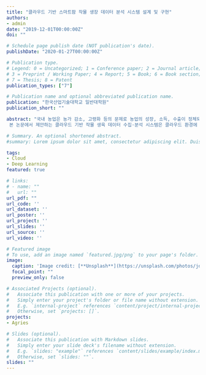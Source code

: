 ```yaml
---
title: "클라우드 기반 스마트팜 작물 생장 데이터 분석 시스템 설계 및 구현"
authors:
- admin
date: "2019-12-01T00:00:00Z"
doi: ""

# Schedule page publish date (NOT publication's date).
publishDate: "2020-01-27T00:00:00Z"

# Publication type.
# Legend: 0 = Uncategorized; 1 = Conference paper; 2 = Journal article;
# 3 = Preprint / Working Paper; 4 = Report; 5 = Book; 6 = Book section;
# 7 = Thesis; 8 = Patent
publication_types: ["7"]

# Publication name and optional abbreviated publication name.
publication: "한국산업기술대학교 일반대학원"
publication_short: ""

abstract: "국내 농업은 농가 감소, 고령화 등의 문제로 농업의 성장, 소득, 수출이 정체되고 있어 많은 어려움이 있다. 이를 극복하기 위한 방안으로 농업에 4차 산업혁명의 중요한 흐름 중 하나인 정보 통신 기술을 접목한 스마트 팜 적용의 중요성이 커지고 있다. 하지만 현재의 농작물 관리 시스템은 대부분 온실 내부 환경 모니터링과 원격 제어 기능에 초점을 맞추고 있어 생육 데이터 수집을 통한 생산량 예측 등의 과학적 활용이 미비하다.
 본 논문에서 제안하는 클라우드 기반 작물 생육 데이터 수집·분석 시스템은 클라우드 환경에 적합한 아키텍처를 적용하여 개발 및 유지보수가 쉽고, 유연한 데이터 구조로 다양한 생육 데이터를 손쉽게 저장 및 관리가 가능하다. 또한 딥러닝 기법을 적용한 수확량 예측 기능은 농업인에게 경영 지표와 설정된 환경 제어 값을 검증할 수 있는 기반을 제공한다. 이를 통해 향후 4차 산업혁명과 인공지능 시대에 맞는 최적화된 농작물 관리 인프라 구현이 가능하며, 기존의 국내 농가들의 경쟁력 향상에 기여할 수 있을 것으로 기대한다."

# Summary. An optional shortened abstract.
#summary: Lorem ipsum dolor sit amet, consectetur adipiscing elit. Duis posuere tellus ac convallis placerat. Proin tincidunt magna sed ex sollicitudin condimentum.

tags:
- Cloud
- Deep Learning
featured: true

# links:
# - name: ""
#   url: ""
url_pdf: ""
url_code: ''
url_dataset: ''
url_poster: ''
url_project: ''
url_slides: ''
url_source: ''
url_video: ''

# Featured image
# To use, add an image named `featured.jpg/png` to your page's folder. 
image:
  caption: 'Image credit: [**Unsplash**](https://unsplash.com/photos/jdD8gXaTZsc)'
  focal_point: ""
  preview_only: false

# Associated Projects (optional).
#   Associate this publication with one or more of your projects.
#   Simply enter your project's folder or file name without extension.
#   E.g. `internal-project` references `content/project/internal-project/index.md`.
#   Otherwise, set `projects: []`.
projects:
- Agries

# Slides (optional).
#   Associate this publication with Markdown slides.
#   Simply enter your slide deck's filename without extension.
#   E.g. `slides: "example"` references `content/slides/example/index.md`.
#   Otherwise, set `slides: ""`.
slides: ""
---
```

